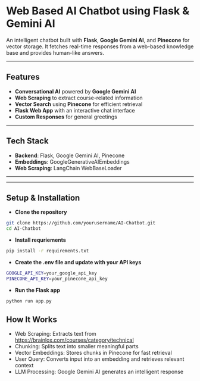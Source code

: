 # Web Based AI Chatbot using Flask & Gemini AI  

An intelligent chatbot built with **Flask**, **Google Gemini AI**, and **Pinecone** for vector storage. It fetches real-time responses from a web-based knowledge base and provides human-like answers.  

---

## Features  

- **Conversational AI** powered by **Google Gemini AI**  
- **Web Scraping** to extract course-related information  
- **Vector Search** using **Pinecone** for efficient retrieval  
- **Flask Web App** with an interactive chat interface  
- **Custom Responses** for general greetings  

---

## Tech Stack  

- **Backend**: Flask, Google Gemini AI, Pinecone    
- **Embeddings**: GoogleGenerativeAIEmbeddings  
- **Web Scraping**: LangChain WebBaseLoader  

---


---

## Setup & Installation  

- **Clone the repository**  
```bash
git clone https://github.com/yourusername/AI-Chatbot.git
cd AI-Chatbot
```
- **Install requriements**
```bash
pip install -r requirements.txt  
```

- **Create the .env file and update with your API keys**
```bash
GOOGLE_API_KEY=your_google_api_key  
PINECONE_API_KEY=your_pinecone_api_key  

```
- **Run the Flask app**
```bash 
python run app.py
```



## How It Works
- Web Scraping: Extracts text from https://brainlox.com/courses/category/technical
- Chunking: Splits text into smaller meaningful parts
- Vector Embeddings: Stores chunks in Pinecone for fast retrieval
- User Query: Converts input into an embedding and retrieves relevant context
- LLM Processing: Google Gemini AI generates an intelligent response

